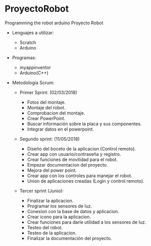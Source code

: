 # ProyectoRobot
Programming the robot arduino
Proyecto Robot

- Lenguajes a utilizar:

  - Scratch
  - Arduino

- Programas:

  - myappinventor
  - Arduino(C++)

- Metodologia Scrum:

  - Primer Sprint: (02/03/2018)

    - Fotos del montaje.
    - Montaje del robot.
    - Comprobacion del montaje.
    - Crear PowerPoint.
    - Buscar información sobre la placa y sus componentes.
    - Integrar datos en el powerpoint.

  - Segundo sprint: (11/05/2018)

    - Diseño del boceto de la aplicacion (Control remoto).
    - Crear app con usuario/contraseña y registro.
    - Crear funciones de movilidad para el robot.
    - Empezar documentacion del proyecto.
    - Mejora del power point.
    - Crear app con los controles para manejar el robot.
    - Union de aplicaciones creadas (Login y control remoto).

  - Tercer sprint (Junio):

    - Finalizar la aplicacion.
    - Programar los sensores de luz.
    - Conexion con la base de datos y aplicacion.
    - Crear icono para la aplicacion.
    - Crear funciones para darle utilidad a los sensores de luz.
    - Testeo del robot.
    - Testeo de la aplicacion.
    - Finalizar la documentación del proyecto.

